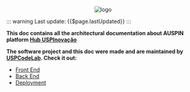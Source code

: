 <div align="center">
  <img :src="$withBase('/hub_logo.svg')" alt="logo">
</div>

::: warning
Last update: {{$page.lastUpdated}}
:::

**This doc contains all the architectural documentation about AUSPIN platform [Hub USPInovação](https://hubuspinovacao.if.usp.br/)**

**The software project and this doc were made and are maintained by [USPCodeLab](https://codelab.ime.usp.br/). Check it out:**

- [Front End](/frontend/)
- [Back End](/backend/)
- [Deployment](/deployment/)
